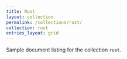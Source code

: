 ```yaml
---
title: Rust
layout: collection
permalink: /collections/rust/
collection: rust
entries_layout: grid
---
```


Sample document listing for the collection `rust`.